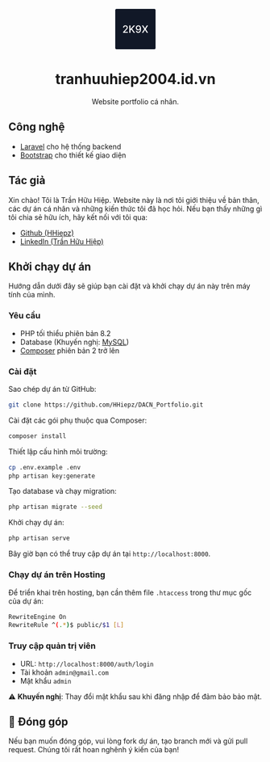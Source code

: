 <p align="center">
  <img alt="tranhuuhiep2004.id.vn" src="public/images/logo/2k9x.svg" width="80" />
</p>
<h1 align="center">
  tranhuuhiep2004.id.vn
</h1>

<p align="center">Website portfolio cá nhân.</p>

## Công nghệ

- [Laravel](https://laravel.com/docs/10.x/releases) cho hệ thống backend
- [Bootstrap](https://getbootstrap.com/) cho thiết kế giao diện

## Tác giả

Xin chào! Tôi là Trần Hữu Hiệp. Website này là nơi tôi giới thiệu về bản thân, các dự án cá nhân và những kiến thức tôi đã học hỏi. Nếu bạn thấy những gì tôi chia sẻ hữu ích, hãy kết nối với tôi qua:

- [Github (HHiepz)](https://www.github.com/hhiepz)
- [LinkedIn (Trần Hữu Hiệp)](https://www.linkedin.com/in/hhiepz/)


## Khởi chạy dự án

Hướng dẫn dưới đây sẽ giúp bạn cài đặt và khởi chạy dự án này trên máy tính của mình.

### Yêu cầu

- PHP tối thiểu phiên bản 8.2
- Database (Khuyến nghị: [MySQL](https://www.mysql.com/))
- [Composer](https://getcomposer.org/download/) phiên bản 2 trở lên

### Cài đặt

Sao chép dự án từ GitHub:
```bash
git clone https://github.com/HHiepz/DACN_Portfolio.git
```

Cài đặt các gói phụ thuộc qua Composer:
```bash
composer install
```

Thiết lập cấu hình môi trường:
```bash
cp .env.example .env
php artisan key:generate
```

Tạo database và chạy migration:
```bash
php artisan migrate --seed
```

Khởi chạy dự án:
```bash
php artisan serve
```

Bây giờ bạn có thể truy cập dự án tại `http://localhost:8000`.

### Chạy dự án trên Hosting

Để triển khai trên hosting, bạn cần thêm file `.htaccess` trong thư mục gốc của dự án:

```bash
RewriteEngine On
RewriteRule ^(.*)$ public/$1 [L]
```

### Truy cập quản trị viên

- URL: `http://localhost:8000/auth/login`
- Tài khoản `admin@gmail.com`
- Mật khẩu `admin`

⚠️ **Khuyến nghị**: Thay đổi mật khẩu sau khi đăng nhập để đảm bảo bảo mật.

## 🤝 Đóng góp
Nếu bạn muốn đóng góp, vui lòng fork dự án, tạo branch mới và gửi pull request. Chúng tôi rất hoan nghênh ý kiến của bạn!


